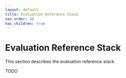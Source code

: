 ```yaml
---
layout: default
title: Evaluation Reference Stack
nav_order: 40
has_children: true
---
```


# Evaluation Reference Stack

This section describes the evaluation reference stack.

TODO
